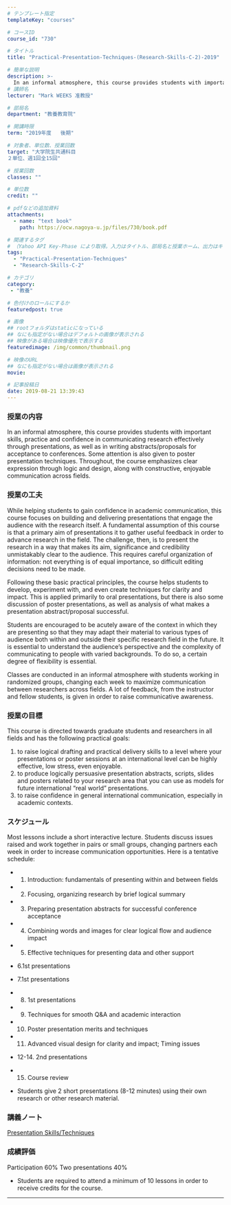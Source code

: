 ```yaml
---
# テンプレート指定
templateKey: "courses"

# コースID
course_id: "730"

# タイトル
title: "Practical-Presentation-Techniques-(Research-Skills-C-2)-2019"

# 簡単な説明
description: >-
  In an informal atmosphere, this course provides students with important skills, practice and confidence in communicating research effectively through presentations, as well as in writing abstracts/pro ....
# 講師名
lecturer: "Mark WEEKS 准教授"

# 部局名
department: "教養教育院"

# 開講時限
term: "2019年度	後期"

# 対象者、単位数、授業回数
target: "大学院生共通科目
２単位、週1回全15回"

# 授業回数
classes: ""

# 単位数
credit: ""

# pdfなどの追加資料
attachments:
  - name: "text book" 
    path: https://ocw.nagoya-u.jp/files/730/book.pdf

# 関連するタグ
# （Yahoo API Key-Phase により取得。入力はタイトル、部局名と授業ホーム、出力はキーフレーズ（tags））
tags:
  - "Practical-Presentation-Techniques"
  - "Research-Skills-C-2"

# カテゴリ
category:
 - "教養"

# 色付けのロールにするか
featuredpost: true

# 画像
## rootフォルダはstaticになっている
## なにも指定がない場合はデフォルトの画像が表示される
## 映像がある場合は映像優先で表示する
featuredimage: /img/common/thumbnail.png

# 映像のURL
## なにも指定がない場合は画像が表示される
movie: 

# 記事投稿日
date: 2019-08-21 13:39:43
---
```


### 授業の内容

In an informal atmosphere, this course provides students with important skills, practice and confidence in communicating research effectively through presentations, as well as in writing abstracts/proposals for acceptance to conferences. Some attention is also given to poster presentation techniques. Throughout, the course emphasizes clear expression through logic and design, along with constructive, enjoyable communication across fields.




### 授業の工夫

While helping students to gain confidence in academic communication, this course focuses on building and delivering presentations that engage the audience with the research itself. A fundamental assumption of this course is that a primary aim of presentations it to gather useful feedback in order to advance research in the field. The challenge, then, is to present the research in a way that makes its aim, significance and credibility unmistakably clear to the audience. This requires careful organization of information: not everything is of equal importance, so difficult editing decisions need to be made.

Following these basic practical principles, the course helps students to develop, experiment with, and even create techniques for clarity and impact. This is applied primarily to oral presentations, but there is also some discussion of poster presentations, as well as analysis of what makes a presentation abstract/proposal successful.

Students are encouraged to be acutely aware of the context in which they are presenting so that they may adapt their material to various types of audience both within and outside their specific research field in the future. It is essential to understand the audience’s perspective and the complexity of communicating to people with varied backgrounds. To do so, a certain degree of flexibility is essential.

Classes are conducted in an informal atmosphere with students working in randomized groups, changing each week to maximize communication between researchers across fields. A lot of feedback, from the instructor and fellow students, is given in order to raise communicative awareness.





### 授業の目標
This course is directed towards graduate students and researchers in all fields and has the following practical goals:

1. to raise logical drafting and practical delivery skills to a level where your presentations or poster sessions at an international level can be highly effective, low stress, even enjoyable.
2. to produce logically persuasive presentation abstracts, scripts, slides and posters related to your research area that you can use as models for future international “real world” presentations.
3. to raise confidence in general international communication, especially in academic contexts.




### スケジュール

Most lessons include a short interactive lecture. Students discuss issues raised and work together in pairs or small groups, changing partners each week in order to increase communication opportunities. Here is a tentative schedule:

* 1. Introduction: fundamentals of presenting within and between fields
* 2. Focusing, organizing research by brief logical summary
* 3. Preparing presentation abstracts for successful conference acceptance
* 4. Combining words and images for clear logical flow and audience impact
* 5. Effective techniques for presenting data and other support
* 6.1st presentations
* 7.1st presentations
* 8. 1st presentations
* 9. Techniques for smooth Q&A and academic interaction
* 10. Poster presentation merits and techniques
* 11. Advanced visual design for clarity and impact; Timing issues
* 12-14. 2nd presentations
* 15. Course review

* Students give 2 short presentations (8-12 minutes) using their own research or other research material.



### 講義ノート

[Presentation Skills/Techniques](https://ocw.nagoya-u.jp/files/730/book.pdf) 




### 成績評価

Participation 60%
Two presentations 40%
* Students are required to attend a minimum of 10 lessons in order to receive credits for the course.



-----